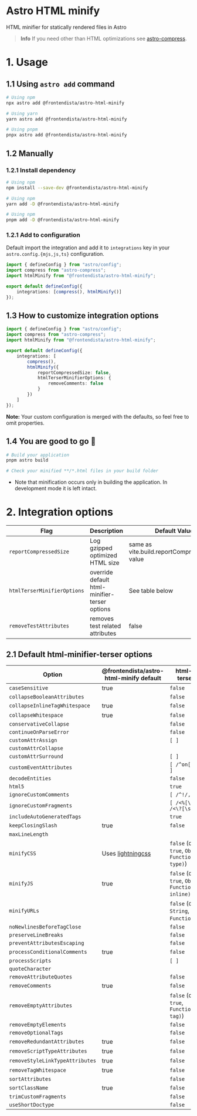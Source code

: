 # Astro HTML minify

HTML minifier for statically rendered files in Astro

> **Info**
> If you need other than HTML optimizations see [astro-compress](https://github.com/Playform/astro-compress).

# 1. Usage

## 1.1 Using `astro add` command

```sh
# Using npm
npx astro add @frontendista/astro-html-minify

# Using yarn
yarn astro add @frontendista/astro-html-minify

# Using pnpm
pnpx astro add @frontendista/astro-html-minify
```

## 1.2 Manually

### 1.2.1 Install dependency

```sh
# Using npm
npm install --save-dev @frontendista/astro-html-minify

# Using npm
yarn add -D @frontendista/astro-html-minify

# Using npm
pnpm add -D @frontendista/astro-html-minify
```

### 1.2.1 Add to configuration

Default import the integration and add it to `integrations` key in your `astro.config.{mjs,js,ts}` configuration.

```ts
import { defineConfig } from "astro/config";
import compress from "astro-compress";
import htmlMinify from "@frontendista/astro-html-minify";

export default defineConfig({
	integrations: [compress(), htmlMinify()]
});
```

## 1.3 How to customize integration options

```ts
import { defineConfig } from "astro/config";
import compress from "astro-compress";
import htmlMinify from "@frontendista/astro-html-minify";

export default defineConfig({
	integrations: [
		compress(),
		htmlMinify({
			reportCompressedSize: false,
			htmlTerserMinifierOptions: {
				removeComments: false
			}
		})
	]
});
```

**Note:** Your custom configuration is merged with the defaults, so feel free to omit properties.

## 1.4 You are good to go 🚀

```sh
# Build your application
pnpm astro build

# Check your minified **/*.html files in your build folder
```

-   Note that minification occurs only in building the application. In development mode it is left intact.

# 2. Integration options

| Flag                        | Description                                   | Default Value                                 |
| --------------------------- | --------------------------------------------- | --------------------------------------------- |
| `reportCompressedSize`      | Log gzipped optimized HTML size               | same as vite.build.reportCompressedSize value |
| `htmlTerserMinifierOptions` | override default html-minifier-terser options | See table below                               |
| `removeTestAttributes`      | removes test related attributes               | false                                         |

## 2.1 Default html-minifier-terser options

| Option                          | @frontendista/astro-html-minify default                             | html-minifier-terser default                                  |
| ------------------------------- | ------------------------------------------------------------------- | ------------------------------------------------------------- |
| `caseSensitive`                 | true                                                                | `false`                                                       |
| `collapseBooleanAttributes`     |                                                                     | `false`                                                       |
| `collapseInlineTagWhitespace`   | true                                                                | `false`                                                       |
| `collapseWhitespace`            | true                                                                | `false`                                                       |
| `conservativeCollapse`          |                                                                     | `false`                                                       |
| `continueOnParseError`          |                                                                     | `false`                                                       |
| `customAttrAssign`              |                                                                     | `[ ]`                                                         |
| `customAttrCollapse`            |                                                                     |                                                               |
| `customAttrSurround`            |                                                                     | `[ ]`                                                         |
| `customEventAttributes`         |                                                                     | `[ /^on[a-z]{3,}$/ ]`                                         |
| `decodeEntities`                |                                                                     | `false`                                                       |
| `html5`                         |                                                                     | `true`                                                        |
| `ignoreCustomComments`          |                                                                     | `[ /^!/, /^\s*#/ ]`                                           |
| `ignoreCustomFragments`         |                                                                     | `[ /<%[\s\S]*?%>/, /<\?[\s\S]*?\?>/ ]`                        |
| `includeAutoGeneratedTags`      |                                                                     | `true`                                                        |
| `keepClosingSlash`              | true                                                                | `false`                                                       |
| `maxLineLength`                 |                                                                     |
| `minifyCSS`                     | Uses [lightningcss](https://github.com/parcel-bundler/lightningcss) | `false` (could be `true`, `Object`, `Function(text, type)`)   |
| `minifyJS`                      | true                                                                | `false` (could be `true`, `Object`, `Function(text, inline)`) |
| `minifyURLs`                    |                                                                     | `false` (could be `String`, `Object`, `Function(text)`)       |
| `noNewlinesBeforeTagClose`      |                                                                     | `false`                                                       |
| `preserveLineBreaks`            |                                                                     | `false`                                                       |
| `preventAttributesEscaping`     |                                                                     | `false`                                                       |
| `processConditionalComments`    | true                                                                | `false`                                                       |
| `processScripts`                |                                                                     | `[ ]`                                                         |
| `quoteCharacter`                |                                                                     |                                                               |
| `removeAttributeQuotes`         |                                                                     | `false`                                                       |
| `removeComments`                | true                                                                | `false`                                                       |
| `removeEmptyAttributes`         |                                                                     | `false` (could be `true`, `Function(attrName, tag)`)          |
| `removeEmptyElements`           |                                                                     | `false`                                                       |
| `removeOptionalTags`            |                                                                     | `false`                                                       |
| `removeRedundantAttributes`     | true                                                                | `false`                                                       |
| `removeScriptTypeAttributes`    | true                                                                | `false`                                                       |
| `removeStyleLinkTypeAttributes` | true                                                                | `false`                                                       |
| `removeTagWhitespace`           | true                                                                | `false`                                                       |
| `sortAttributes`                |                                                                     | `false`                                                       |
| `sortClassName`                 | true                                                                | `false`                                                       |
| `trimCustomFragments`           |                                                                     | `false`                                                       |
| `useShortDoctype`               |                                                                     | `false`                                                       |
